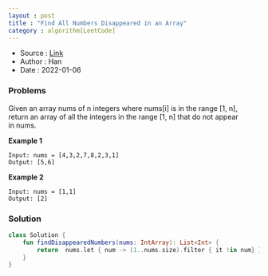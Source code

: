 ```yaml
---
layout : post 
title : "Find All Numbers Disappeared in an Array"
category : algorithm[LeetCode]
---
```


* Source : [Link](https://leetcode.com/explore/learn/card/fun-with-arrays/523/conclusion/3270/)
* Author : Han
* Date   : 2022-01-06

### Problems
Given an array nums of n integers where nums[i] is in the range [1, n], return an array of all the integers in the range [1, n] that do not appear in nums.

**Example 1**

```
Input: nums = [4,3,2,7,8,2,3,1]
Output: [5,6]
```

**Example 2**

```
Input: nums = [1,1]
Output: [2]
```

### Solution

```kotlin
class Solution {
    fun findDisappearedNumbers(nums: IntArray): List<Int> {
        return  nums.let { num -> (1..nums.size).filter { it !in num} }
    }
}
```